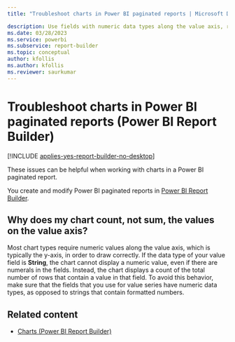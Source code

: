 ```yaml
---
title: "Troubleshoot charts in Power BI paginated reports | Microsoft Docs"

description: Use fields with numeric data types along the value axis, rather than formatted numbers, to display a numeric value in a Power BI paginated report.
ms.date: 03/28/2023
ms.service: powerbi
ms.subservice: report-builder
ms.topic: conceptual
author: kfollis
ms.author: kfollis
ms.reviewer: saurkumar
---
```

# Troubleshoot charts in Power BI paginated reports (Power BI Report Builder)

[!INCLUDE [applies-yes-report-builder-no-desktop](../../../includes/applies-yes-report-builder-no-desktop.md)]

  These issues can be helpful when working with charts in a Power BI paginated report.  
  
You create and modify Power BI paginated reports in [Power BI Report Builder](../../report-builder-power-bi.md).
  
## Why does my chart count, not sum, the values on the value axis?

 Most chart types require numeric values along the value axis, which is typically the y-axis, in order to draw correctly. If the data type of your value field is **String**, the chart cannot display a numeric value, even if there are numerals in the fields. Instead, the chart displays a count of the total number of rows that contain a value in that field. To avoid this behavior, make sure that the fields that you use for value series have numeric data types, as opposed to strings that contain formatted numbers.  
  
## Related content

- [Charts (Power BI Report Builder)](charts-report-builder.md)  
